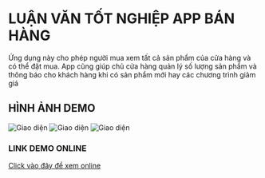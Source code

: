 # LUẬN VĂN TỐT NGHIỆP APP BÁN HÀNG
Ứng dụng này cho phép người mua xem tất cả sản phẩm của cửa hàng và có thể đặt mua.
App cũng giúp chủ cửa hàng quản lý số lượng sản phẩm và thông báo cho khách hàng khi có sản phẩm mới hay các chương trình giảm giá

## HÌNH ẢNH DEMO
![Giao diện](https://live.staticflickr.com/65535/51919736623_d0a4f9cd5f_w.jpg)
![Giao diện](https://live.staticflickr.com/65535/51920255115_c19daab4b2_c.jpg)
![Giao diện](https://live.staticflickr.com/65535/51919973204_5906093d47_c.jpg)

### LINK DEMO ONLINE
[Click vào đây để xem online](https://vimeo.com/684983642)


